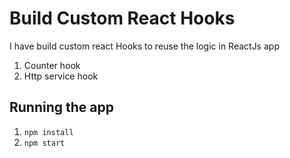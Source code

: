 # Build Custom React Hooks

I have build custom react Hooks to reuse the logic in ReactJs app
1. Counter hook
2. Http service hook

## Running the app

1. `npm install`
1. `npm start`
